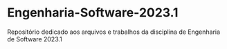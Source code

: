 # Engenharia-Software-2023.1
Repositório dedicado aos arquivos e trabalhos da disciplina de Engenharia de Software 2023.1
